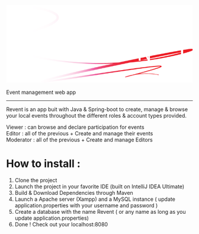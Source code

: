 ![alt text](https://github.com/yahyamouman/revent-event-management/blob/master/src/main/resources/static/img/logo.png?raw=true)

Event management web app

 <hr />
 
 Revent is an app buit with Java & Spring-boot to create, manage & browse your local events throughout the different roles & account types provided.
 
 Viewer : can browse and declare participation for events  
 Editor : all of the previous + Create and manage their events  
 Moderator : all of the previous + Create and manage Editors
 
 # How to install :
 <ol>
  <li>
  Clone the project
  </li>
 
  <li>
  Launch the project in your favorite IDE (built on IntelliJ IDEA Ultimate)
  </li>
  
  <li>
  Build & Download Dependencies through Maven
  </li>
  
  <li>
  Launch a Apache server (Xampp) and a MySQL instance ( update application.properties with your username and password )
  </li>
  
  <li>
  Create a database with the name Revent ( or any name as long as you update application.properties)
  </li>
  
  <li>
  Done ! Check out your localhost:8080
  </li>
 </ol>
